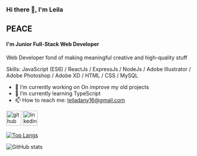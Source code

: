 ### Hi there 👋, I'm Leila

<h2 class="hr-lines">PEACE</h2>


#### I'm Junior Full-Stack Web Developer
Web Developer fond of making meaningful creative and high-quality stuff

Skills: JavaScript (ES6) / ReactJs / ExpressJs / NodeJs / Adobe Illustrator / Adobe Photoshop / Adobe XD / HTML / CSS / MySQL

- 🔭 I’m currently working on On improve my old projects 
- 🌱 I’m currently learning TypeScript 
- 📫 How to reach me: leiladany16@gmail.com 


[<img src='https://cdn.jsdelivr.net/npm/simple-icons@3.0.1/icons/github.svg' alt='github' height='40'>](https://github.com/Leiladany)  [<img src='https://cdn.jsdelivr.net/npm/simple-icons@3.0.1/icons/linkedin.svg' alt='linkedin' height='40'>](https://www.linkedin.com/in/leila-teixeira/)  

[![Top Langs](https://github-readme-stats.vercel.app/api/top-langs/?username=Leiladany)](https://github.com/anuraghazra/github-readme-stats)

![GitHub stats](https://github-readme-stats.vercel.app/api?username=Leiladany&show_icons=true)  

